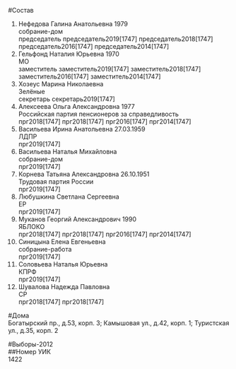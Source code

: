 #Состав  
1. Нефедова Галина Анатольевна 1979  
    собрание-дом  
    председатель председатель2019[1747] председатель2018[1747] председатель2016[1747] председатель2014[1747]  
2. Гельфонд Наталия Юрьевна 1970  
    МО  
    заместитель заместитель2019[1747] заместитель2018[1747] заместитель2016[1747] заместитель2014[1747]  
3. Хозеус Марина Николаевна  
    Зелёные  
    секретарь секретарь2019[1747]  
4. Алексеева Ольга Александровна 1977  
    Российская партия пенсионеров за справедливость  
    прг2018[1747] прг2018[1747] прг2016[1747] прг2014[1747]  
5. Васильева Ирина Анатольевна 27.03.1959  
    ЛДПР  
    прг2019[1747]  
6. Васильева Наталья Михайловна  
    собрание-дом  
    прг2019[1747]  
7. Корнева Татьяна Александровна 26.10.1951  
    Трудовая партия России  
    прг2019[1747]  
8. Любушкина Светлана Сергеевна  
    ЕР  
    прг2019[1747]  
9. Муканов Георгий Александрович 1990  
    ЯБЛОКО  
    прг2018[1747] прг2018[1747] прг2016[1747] прг2014[1747]  
10. Синицына Елена Евгеньевна  
    собрание-работа  
    прг2019[1747]  
11. Соловьева Наталья Юрьевна  
    КПРФ  
    прг2019[1747]  
12. Шувалова Надежда Павловна  
    СР  
    прг2018[1747] прг2018[1747]  
  
#Дома  
Богатырский пр., д.53, корп. 3; Камышовая ул., д.42, корп. 1; Туристская ул., д.35, корп. 2  
  
#Выборы-2012  
##Номер УИК  
1422  
